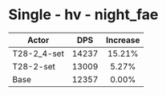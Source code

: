 # Single - hv - night_fae
| Actor | DPS | Increase |
|---|:---:|:---:|
|T28-2_4-set|14237|15.21%|
|T28-2-set|13009|5.27%|
|Base|12357|0.00%|
